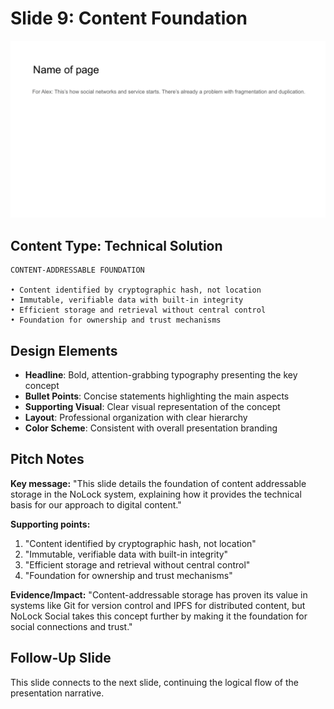 # Slide 9: Content Foundation

![Content Foundation](../images/slide9.png)

## Content Type: Technical Solution

```
CONTENT-ADDRESSABLE FOUNDATION

• Content identified by cryptographic hash, not location
• Immutable, verifiable data with built-in integrity
• Efficient storage and retrieval without central control
• Foundation for ownership and trust mechanisms
```

## Design Elements

- **Headline**: Bold, attention-grabbing typography presenting the key concept
- **Bullet Points**: Concise statements highlighting the main aspects
- **Supporting Visual**: Clear visual representation of the concept
- **Layout**: Professional organization with clear hierarchy
- **Color Scheme**: Consistent with overall presentation branding

## Pitch Notes

**Key message:**
"This slide details the foundation of content addressable storage in the NoLock system, explaining how it provides the technical basis for our approach to digital content."

**Supporting points:**
1. "Content identified by cryptographic hash, not location"
2. "Immutable, verifiable data with built-in integrity"
3. "Efficient storage and retrieval without central control"
4. "Foundation for ownership and trust mechanisms"

**Evidence/Impact:**
"Content-addressable storage has proven its value in systems like Git for version control and IPFS for distributed content, but NoLock Social takes this concept further by making it the foundation for social connections and trust."

## Follow-Up Slide

This slide connects to the next slide, continuing the logical flow of the presentation narrative.
